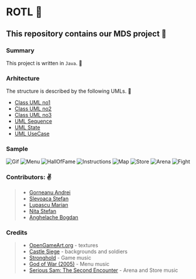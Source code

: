 

# ROTL :game_die: 
## This repository contains our MDS project :gem: 

### Summary 

This project is written in  `Java`. :lollipop: 

### Arhitecture
The structure is described by the following UMLs. :rocket: 
* [Class UML no1 ](https://github.com/smiiguel/ROTL/blob/master/Metadata/UML/UML%20Clase.pdf)
* [Class UML no2 ](https://github.com/smiiguel/ROTL/blob/master/Metadata/UML/UML%20Clase2.pdf)
* [Class UML no3 ](https://github.com/smiiguel/ROTL/blob/master/Metadata/UML/UML%20Clase3.pdf)
* [UML Sequence](https://github.com/smiiguel/ROTL/blob/master/Metadata/UML/UML%20Secvente.pdf)
* [UML State](https://github.com/smiiguel/ROTL/blob/master/Metadata/UML/UML%20Stari.pdf)
* [UML UseCase](https://github.com/smiiguel/ROTL/blob/master/Metadata/UML/UML%20Use%20Cases.pdf)
### Sample
![Gif](https://github.com/smiiguel/ROTL/blob/test/Metadata/ForReadmeMD/gif.gif?raw=true)
![Menu](https://github.com/smiiguel/ROTL/blob/master/Metadata/ForReadmeMD/Menu.PNG?raw=true)
![HallOfFame](https://github.com/smiiguel/ROTL/blob/master/Metadata/ForReadmeMD/HallOfFame.PNG?raw=true)
![Instructions](https://github.com/smiiguel/ROTL/blob/master/Metadata/ForReadmeMD/Instructions.PNG?raw=true)
![Map](https://github.com/smiiguel/ROTL/blob/master/Metadata/ForReadmeMD/Map1.PNG?raw=true)
![Store](https://github.com/smiiguel/ROTL/blob/master/Metadata/ForReadmeMD/Store.PNG?raw=true)
![Arena](https://github.com/smiiguel/ROTL/blob/master/Metadata/ForReadmeMD/Arena.PNG?raw=true)
![Fight](https://github.com/smiiguel/ROTL/blob/master/Metadata/ForReadmeMD/Fight.PNG?raw=true)

### Contributors: :v: 
  >  * [Gorneanu Andrei](https://github.com/smiiguel)
  >  * [Slevoaca Stefan](https://github.com/Slevy97)
  >  * [Lupascu Marian](https://github.com/marianlupascu)
  >  * [Nita Stefan](https://github.com/stefannita01)
  >  * [Anghelache Bogdan](https://github.com/BogdanAngh)
  
### Credits
>  * [OpenGameArt.org](https://opengameart.org/content/isometric-64x64-outside-tileset) - textures
>  * [Castle Siege](https://www.castlesiegegame.com/) - backgrounds and soldiers
>  * [Stronghold](http://fireflyworlds.com/games/stronghold/) - Game music
>  * [God of War (2005)](https://godofwar.playstation.com/) - Menu music
>  * [Serious Sam: The Second Encounter](http://www.croteam.com) - Arena and Store music
